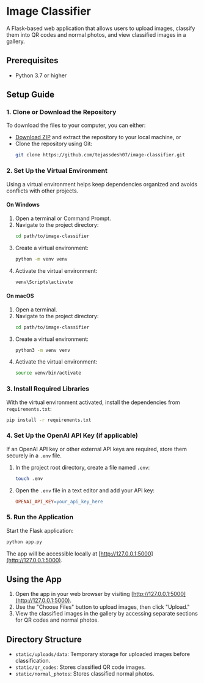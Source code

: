 
# Image Classifier

A Flask-based web application that allows users to upload images, classify them into QR codes and normal photos, and view classified images in a gallery.

## Prerequisites

- Python 3.7 or higher

## Setup Guide

### 1. Clone or Download the Repository
To download the files to your computer, you can either:
- [Download ZIP](https://github.com/tejassdesh07/image-classifier/archive/refs/heads/main.zip) and extract the repository to your local machine, or
- Clone the repository using Git:
  ```bash
  git clone https://github.com/tejassdesh07/image-classifier.git
  ```

### 2. Set Up the Virtual Environment
Using a virtual environment helps keep dependencies organized and avoids conflicts with other projects.

#### On Windows
1. Open a terminal or Command Prompt.
2. Navigate to the project directory:
   ```bash
   cd path/to/image-classifier
   ```
3. Create a virtual environment:
   ```bash
   python -m venv venv
   ```
4. Activate the virtual environment:
   ```bash
   venv\Scripts\activate
   ```

#### On macOS
1. Open a terminal.
2. Navigate to the project directory:
   ```bash
   cd path/to/image-classifier
   ```
3. Create a virtual environment:
   ```bash
   python3 -m venv venv
   ```
4. Activate the virtual environment:
   ```bash
   source venv/bin/activate
   ```

### 3. Install Required Libraries
With the virtual environment activated, install the dependencies from `requirements.txt`:

```bash
pip install -r requirements.txt
```

### 4. Set Up the OpenAI API Key (if applicable)
If an OpenAI API key or other external API keys are required, store them securely in a `.env` file.

1. In the project root directory, create a file named `.env`:
   ```bash
   touch .env
   ```
2. Open the `.env` file in a text editor and add your API key:
   ```makefile
   OPENAI_API_KEY=your_api_key_here
   ```

### 5. Run the Application
Start the Flask application:

```bash
python app.py
```

The app will be accessible locally at [http://127.0.0.1:5000](http://127.0.0.1:5000).

## Using the App

1. Open the app in your web browser by visiting [http://127.0.0.1:5000](http://127.0.0.1:5000).
2. Use the "Choose Files" button to upload images, then click "Upload."
3. View the classified images in the gallery by accessing separate sections for QR codes and normal photos.

## Directory Structure

- `static/uploads/data`: Temporary storage for uploaded images before classification.
- `static/qr_codes`: Stores classified QR code images.
- `static/normal_photos`: Stores classified normal photos.


